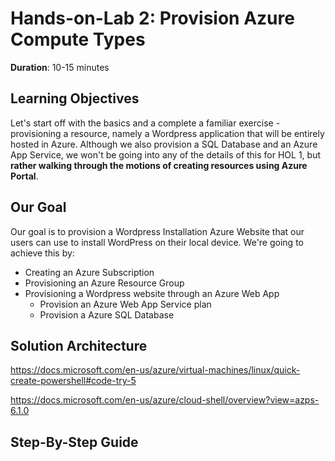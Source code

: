 # Hands-on-Lab 2: Provision Azure Compute Types

**Duration**: 10-15 minutes
## Learning Objectives
Let's start off with the basics and a complete a familiar exercise - provisioning a resource, namely a Wordpress application that will be entirely hosted in Azure. Although we also provision a SQL Database and an Azure App Service, we won't be going into any of the details of this for HOL 1, but **rather walking through the motions of creating resources using Azure Portal**.

## Our Goal 

Our goal is to provision a Wordpress Installation Azure Website that our users can use to install WordPress on their local device. We're going to achieve this by:

- Creating an Azure Subscription
- Provisioning an Azure Resource Group
- Provisioning a Wordpress website through an Azure Web App
    - Provision an Azure Web App Service plan
    - Provision a Azure SQL Database

## Solution Architecture

https://docs.microsoft.com/en-us/azure/virtual-machines/linux/quick-create-powershell#code-try-5

https://docs.microsoft.com/en-us/azure/cloud-shell/overview?view=azps-6.1.0

## Step-By-Step Guide